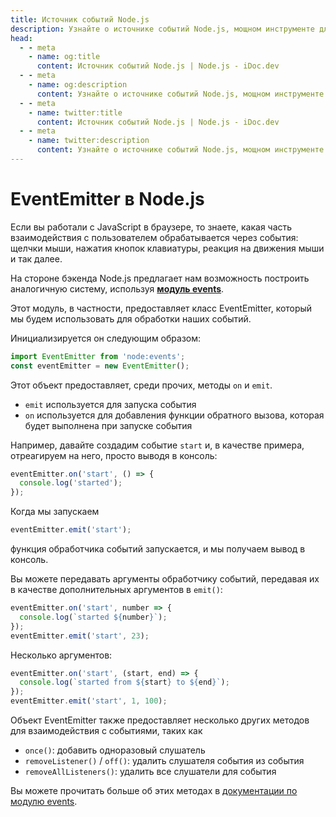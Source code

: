 ```yaml
---
title: Источник событий Node.js
description: Узнайте о источнике событий Node.js, мощном инструменте для обработки событий в ваших серверных приложениях.
head:
  - - meta
    - name: og:title
      content: Источник событий Node.js | Node.js - iDoc.dev
  - - meta
    - name: og:description
      content: Узнайте о источнике событий Node.js, мощном инструменте для обработки событий в ваших серверных приложениях.
  - - meta
    - name: twitter:title
      content: Источник событий Node.js | Node.js - iDoc.dev
  - - meta
    - name: twitter:description
      content: Узнайте о источнике событий Node.js, мощном инструменте для обработки событий в ваших серверных приложениях.
---
```



# EventEmitter в Node.js

Если вы работали с JavaScript в браузере, то знаете, какая часть взаимодействия с пользователем обрабатывается через события: щелчки мыши, нажатия кнопок клавиатуры, реакция на движения мыши и так далее.

На стороне бэкенда Node.js предлагает нам возможность построить аналогичную систему, используя **[модуль events](/ru/nodejs/api/events)**.

Этот модуль, в частности, предоставляет класс EventEmitter, который мы будем использовать для обработки наших событий.

Инициализируется он следующим образом:

```js
import EventEmitter from 'node:events';
const eventEmitter = new EventEmitter();
```

Этот объект предоставляет, среди прочих, методы `on` и `emit`.

- `emit` используется для запуска события
- `on` используется для добавления функции обратного вызова, которая будет выполнена при запуске события

Например, давайте создадим событие `start` и, в качестве примера, отреагируем на него, просто выводя в консоль:

```js
eventEmitter.on('start', () => {
  console.log('started');
});
```

Когда мы запускаем

```js
eventEmitter.emit('start');
```

функция обработчика событий запускается, и мы получаем вывод в консоль.

Вы можете передавать аргументы обработчику событий, передавая их в качестве дополнительных аргументов в `emit()`:

```js
eventEmitter.on('start', number => {
  console.log(`started ${number}`);
});
eventEmitter.emit('start', 23);
```

Несколько аргументов:

```js
eventEmitter.on('start', (start, end) => {
  console.log(`started from ${start} to ${end}`);
});
eventEmitter.emit('start', 1, 100);
```

Объект EventEmitter также предоставляет несколько других методов для взаимодействия с событиями, таких как

- `once()`: добавить одноразовый слушатель
- `removeListener()` / `off()`: удалить слушателя события из события
- `removeAllListeners()`: удалить все слушатели для события

Вы можете прочитать больше об этих методах в [документации по модулю events](/ru/nodejs/api/events).

